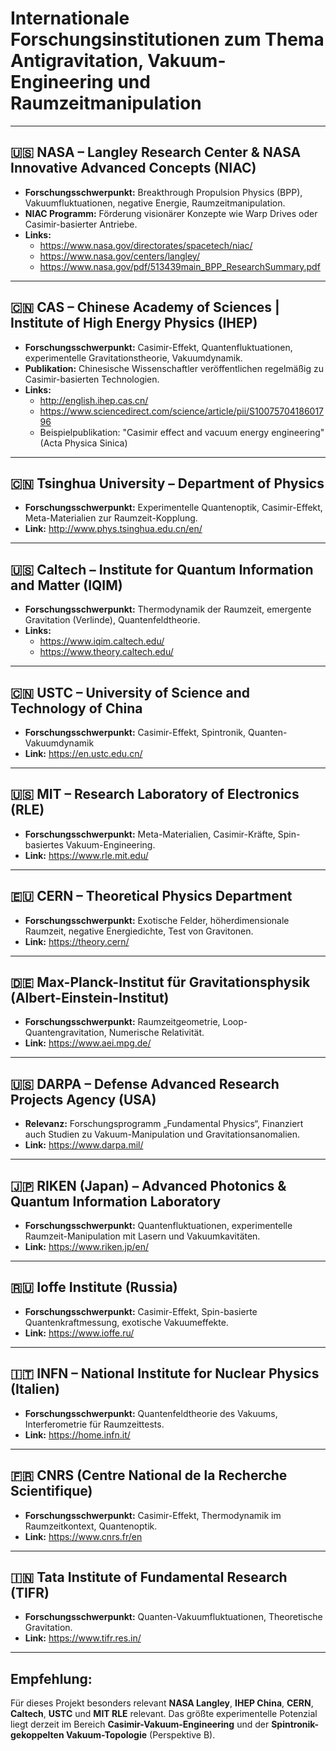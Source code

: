 # Internationale Forschungsinstitutionen zum Thema Antigravitation, Vakuum-Engineering und Raumzeitmanipulation

---

## 🇺🇸 NASA – Langley Research Center & NASA Innovative Advanced Concepts (NIAC)

- **Forschungsschwerpunkt:** Breakthrough Propulsion Physics (BPP), Vakuumfluktuationen, negative Energie, Raumzeitmanipulation.
- **NIAC Programm:** Förderung visionärer Konzepte wie Warp Drives oder Casimir-basierter Antriebe.
- **Links:**
  - https://www.nasa.gov/directorates/spacetech/niac/
  - https://www.nasa.gov/centers/langley/
  - https://www.nasa.gov/pdf/513439main_BPP_ResearchSummary.pdf

---

## 🇨🇳 CAS – Chinese Academy of Sciences | Institute of High Energy Physics (IHEP)

- **Forschungsschwerpunkt:** Casimir-Effekt, Quantenfluktuationen, experimentelle Gravitationstheorie, Vakuumdynamik.
- **Publikation:** Chinesische Wissenschaftler veröffentlichen regelmäßig zu Casimir-basierten Technologien.
- **Links:**
  - http://english.ihep.cas.cn/
  - https://www.sciencedirect.com/science/article/pii/S1007570418601796
  - Beispielpublikation: "Casimir effect and vacuum energy engineering" (Acta Physica Sinica)

---

## 🇨🇳 Tsinghua University – Department of Physics

- **Forschungsschwerpunkt:** Experimentelle Quantenoptik, Casimir-Effekt, Meta-Materialien zur Raumzeit-Kopplung.
- **Link:** http://www.phys.tsinghua.edu.cn/en/

---

## 🇺🇸 Caltech – Institute for Quantum Information and Matter (IQIM)

- **Forschungsschwerpunkt:** Thermodynamik der Raumzeit, emergente Gravitation (Verlinde), Quantenfeldtheorie.
- **Links:**
  - https://www.iqim.caltech.edu/
  - https://www.theory.caltech.edu/

---

## 🇨🇳 USTC – University of Science and Technology of China

- **Forschungsschwerpunkt:** Casimir-Effekt, Spintronik, Quanten-Vakuumdynamik
- **Link:** https://en.ustc.edu.cn/

---

## 🇺🇸 MIT – Research Laboratory of Electronics (RLE)

- **Forschungsschwerpunkt:** Meta-Materialien, Casimir-Kräfte, Spin-basiertes Vakuum-Engineering.
- **Link:** https://www.rle.mit.edu/

---

## 🇪🇺 CERN – Theoretical Physics Department

- **Forschungsschwerpunkt:** Exotische Felder, höherdimensionale Raumzeit, negative Energiedichte, Test von Gravitonen.
- **Link:** https://theory.cern/

---

## 🇩🇪 Max-Planck-Institut für Gravitationsphysik (Albert-Einstein-Institut)

- **Forschungsschwerpunkt:** Raumzeitgeometrie, Loop-Quantengravitation, Numerische Relativität.
- **Link:** https://www.aei.mpg.de/

---

## 🇺🇸 DARPA – Defense Advanced Research Projects Agency (USA)

- **Relevanz:** Forschungsprogramm „Fundamental Physics“, Finanziert auch Studien zu Vakuum-Manipulation und Gravitationsanomalien.
- **Link:** https://www.darpa.mil/

---

## 🇯🇵 RIKEN (Japan) – Advanced Photonics & Quantum Information Laboratory

- **Forschungsschwerpunkt:** Quantenfluktuationen, experimentelle Raumzeit-Manipulation mit Lasern und Vakuumkavitäten.
- **Link:** https://www.riken.jp/en/

---

## 🇷🇺 Ioffe Institute (Russia)

- **Forschungsschwerpunkt:** Casimir-Effekt, Spin-basierte Quantenkraftmessung, exotische Vakuumeffekte.
- **Link:** https://www.ioffe.ru/

---

## 🇮🇹 INFN – National Institute for Nuclear Physics (Italien)

- **Forschungsschwerpunkt:** Quantenfeldtheorie des Vakuums, Interferometrie für Raumzeittests.
- **Link:** https://home.infn.it/

---

## 🇫🇷 CNRS (Centre National de la Recherche Scientifique)

- **Forschungsschwerpunkt:** Casimir-Effekt, Thermodynamik im Raumzeitkontext, Quantenoptik.
- **Link:** https://www.cnrs.fr/en

---

## 🇮🇳 Tata Institute of Fundamental Research (TIFR)

- **Forschungsschwerpunkt:** Quanten-Vakuumfluktuationen, Theoretische Gravitation.
- **Link:** https://www.tifr.res.in/

---

## Empfehlung:

Für dieses Projekt besonders relevant **NASA Langley**, **IHEP China**, **CERN**, **Caltech**, **USTC** und **MIT RLE** relevant. Das größte experimentelle Potenzial liegt derzeit im Bereich **Casimir-Vakuum-Engineering** und der **Spintronik-gekoppelten Vakuum-Topologie** (Perspektive B).

